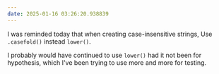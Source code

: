 ```yaml
---
date: 2025-01-16 03:26:20.938839
---
```


I was reminded today that when creating case-insensitive strings, Use `.casefold()` instead `lower()`.

I probably would have continued to use `lower()` had it not been for hypothesis, which I've been trying to use more and more for testing.
